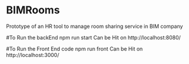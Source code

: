 # BIMRooms
Prototype of an HR tool to manage room sharing service in BIM company

#To Run the backEnd
npm run start
Can be Hit on http://localhost:8080/

#To Run the Front End code
npm run front
Can be Hit on http://localhost:3000/
